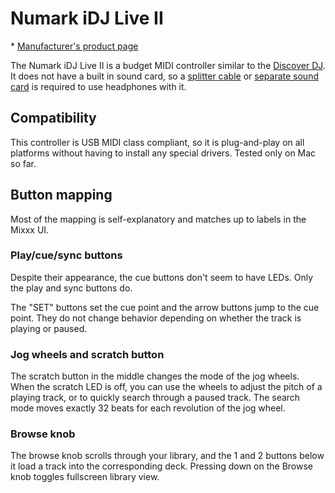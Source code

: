 # Numark iDJ Live II

\* [Manufacturer's product
page](https://www.numark.com/product/idj-live-ii)

The Numark iDJ Live II is a budget MIDI controller similar to the
[Discover DJ](ion_discover_dj). It does not have a built in sound card,
so a [splitter cable](hardware_compatibility#splitter_cables) or
[separate sound card](hardware_compatibility#usb_sound_cards) is
required to use headphones with it.

## Compatibility

This controller is USB MIDI class compliant, so it is plug-and-play on
all platforms without having to install any special drivers. Tested only
on Mac so far.

## Button mapping

Most of the mapping is self-explanatory and matches up to labels in the
Mixxx UI.

### Play/cue/sync buttons

Despite their appearance, the cue buttons don't seem to have LEDs. Only
the play and sync buttons do.

The "SET" buttons set the cue point and the arrow buttons jump to the
cue point. They do not change behavior depending on whether the track is
playing or paused.

### Jog wheels and scratch button

The scratch button in the middle changes the mode of the jog wheels.
When the scratch LED is off, you can use the wheels to adjust the pitch
of a playing track, or to quickly search through a paused track. The
search mode moves exactly 32 beats for each revolution of the jog wheel.

### Browse knob

The browse knob scrolls through your library, and the 1 and 2 buttons
below it load a track into the corresponding deck. Pressing down on the
Browse knob toggles fullscreen library view.

